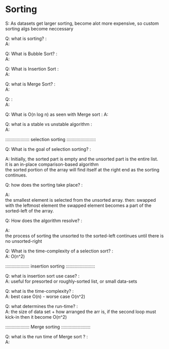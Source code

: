 # Sorting

S: As datasets get larger sorting, become alot more expensive, so custom sorting algs become neccessary 
         

Q: what is sorting? :      
A:  
      
Q: What is Bubble Sort? :      
A:  
        
Q: What is Insertion Sort :    
A:  
      
         
Q:  what is Merge Sort?  :     
A:     
      
Q:   :      
A:    
         
Q: What is O(n log n) as seen with Merge sort : 
A:     
        
Q: what is a stable vs unstable algorithm :   
A:  
      
         
   ::::::::::::::::::: selection sorting :::::::::::::::::::::::      


Q: What is the goal of selection sorting?  :     
          
A:     Initially, the sorted part is empty and the unsorted part is the entire list.  
       it is an in-place comparison-based algorithm     
       the sorted portion of the array will find itself at the right end as the sorting continues.

Q: how does the sorting take place? :      
          
A:  
      the smallest element is selected from the unsorted array.
      then:  swapped with the leftmost element
      the swapped element becomes a part of the sorted-left of the array.    
    
Q: How does the algorithm resolve? :     

A:    
    the process of sorting the unsorted to the sorted-left continues until there is no unsorted-right

Q: What is the time-complexity of a selection sort? :    
A: O(n^2)



::::::::::::::::::: insertion sorting :::::::::::::::::::::::   

Q: what is insertion sort use case?  :  
A: useful for presorted or roughly-sorted list, or small data-sets  


Q: what is the time-complexity?  :  
A:  best case O(n) - worse case O(n^2)

Q: what determines the run-time?  :  
A: the size of data set + how arranged the arr is, if the second loop must kick-in then it become O(n^2)     



::::::::::::::::::: Merge sorting :::::::::::::::::::::::   


Q: what is the run time of Merge sort ? :    
A:       